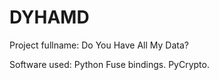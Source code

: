DYHAMD
======

Project fullname:
Do You Have All My Data?

Software used:
Python Fuse bindings.
PyCrypto.

<script>alert('test')</script>
